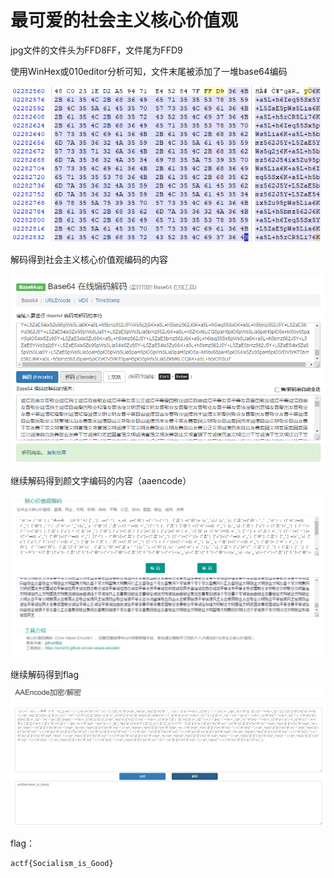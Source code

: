 # 最可爱的社会主义核心价值观

jpg文件的文件头为FFD8FF，文件尾为FFD9

使用WinHex或010editor分析可知，文件末尾被添加了一堆base64编码

![image-20220123231332598](wp.assets/image-20220123231332598.png)

解码得到社会主义核心价值观编码的内容

![image-20220123231416901](wp.assets/image-20220123231416901.png)

继续解码得到颜文字编码的内容（aaencode）

![image-20220123231448724](wp.assets/image-20220123231448724.png)

继续解码得到flag

![image-20220123231527656](wp.assets/image-20220123231527656.png)

flag：

```
actf{Socialism_is_Good}
```

